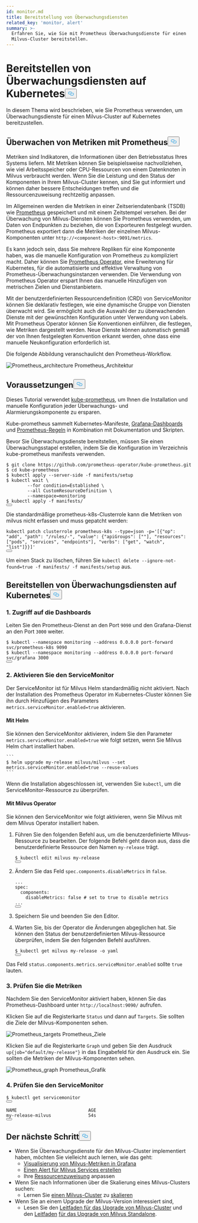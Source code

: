 ```yaml
---
id: monitor.md
title: Bereitstellung von Überwachungsdiensten
related_key: 'monitor, alert'
summary: >-
  Erfahren Sie, wie Sie mit Prometheus Überwachungsdienste für einen
  Milvus-Cluster bereitstellen.
---
```

<h1 id="Deploying-Monitoring-Services-on-Kubernetes" class="common-anchor-header">Bereitstellen von Überwachungsdiensten auf Kubernetes<button data-href="#Deploying-Monitoring-Services-on-Kubernetes" class="anchor-icon" translate="no">
      <svg translate="no"
        aria-hidden="true"
        focusable="false"
        height="20"
        version="1.1"
        viewBox="0 0 16 16"
        width="16"
      >
        <path
          fill="#0092E4"
          fill-rule="evenodd"
          d="M4 9h1v1H4c-1.5 0-3-1.69-3-3.5S2.55 3 4 3h4c1.45 0 3 1.69 3 3.5 0 1.41-.91 2.72-2 3.25V8.59c.58-.45 1-1.27 1-2.09C10 5.22 8.98 4 8 4H4c-.98 0-2 1.22-2 2.5S3 9 4 9zm9-3h-1v1h1c1 0 2 1.22 2 2.5S13.98 12 13 12H9c-.98 0-2-1.22-2-2.5 0-.83.42-1.64 1-2.09V6.25c-1.09.53-2 1.84-2 3.25C6 11.31 7.55 13 9 13h4c1.45 0 3-1.69 3-3.5S14.5 6 13 6z"
        ></path>
      </svg>
    </button></h1><p>In diesem Thema wird beschrieben, wie Sie Prometheus verwenden, um Überwachungsdienste für einen Milvus-Cluster auf Kubernetes bereitzustellen.</p>
<h2 id="Monitor-metrics-with-Prometheus" class="common-anchor-header">Überwachen von Metriken mit Prometheus<button data-href="#Monitor-metrics-with-Prometheus" class="anchor-icon" translate="no">
      <svg translate="no"
        aria-hidden="true"
        focusable="false"
        height="20"
        version="1.1"
        viewBox="0 0 16 16"
        width="16"
      >
        <path
          fill="#0092E4"
          fill-rule="evenodd"
          d="M4 9h1v1H4c-1.5 0-3-1.69-3-3.5S2.55 3 4 3h4c1.45 0 3 1.69 3 3.5 0 1.41-.91 2.72-2 3.25V8.59c.58-.45 1-1.27 1-2.09C10 5.22 8.98 4 8 4H4c-.98 0-2 1.22-2 2.5S3 9 4 9zm9-3h-1v1h1c1 0 2 1.22 2 2.5S13.98 12 13 12H9c-.98 0-2-1.22-2-2.5 0-.83.42-1.64 1-2.09V6.25c-1.09.53-2 1.84-2 3.25C6 11.31 7.55 13 9 13h4c1.45 0 3-1.69 3-3.5S14.5 6 13 6z"
        ></path>
      </svg>
    </button></h2><p>Metriken sind Indikatoren, die Informationen über den Betriebsstatus Ihres Systems liefern. Mit Metriken können Sie beispielsweise nachvollziehen, wie viel Arbeitsspeicher oder CPU-Ressourcen von einem Datenknoten in Milvus verbraucht werden. Wenn Sie die Leistung und den Status der Komponenten in Ihrem Milvus-Cluster kennen, sind Sie gut informiert und können daher bessere Entscheidungen treffen und die Ressourcenzuweisung rechtzeitig anpassen.</p>
<p>Im Allgemeinen werden die Metriken in einer Zeitseriendatenbank (TSDB) wie <a href="https://prometheus.io/">Prometheus</a> gespeichert und mit einem Zeitstempel versehen. Bei der Überwachung von Milvus-Diensten können Sie Prometheus verwenden, um Daten von Endpunkten zu beziehen, die von Exporteuren festgelegt wurden. Prometheus exportiert dann die Metriken der einzelnen Milvus-Komponenten unter <code translate="no">http://&lt;component-host&gt;:9091/metrics</code>.</p>
<p>Es kann jedoch sein, dass Sie mehrere Repliken für eine Komponente haben, was die manuelle Konfiguration von Prometheus zu kompliziert macht. Daher können Sie <a href="https://github.com/prometheus-operator/prometheus-operator">Prometheus Operator</a>, eine Erweiterung für Kubernetes, für die automatisierte und effektive Verwaltung von Prometheus-Überwachungsinstanzen verwenden. Die Verwendung von Prometheus Operator erspart Ihnen das manuelle Hinzufügen von metrischen Zielen und Dienstanbietern.</p>
<p>Mit der benutzerdefinierten Ressourcendefinition (CRD) von ServiceMonitor können Sie deklarativ festlegen, wie eine dynamische Gruppe von Diensten überwacht wird. Sie ermöglicht auch die Auswahl der zu überwachenden Dienste mit der gewünschten Konfiguration unter Verwendung von Labels. Mit Prometheus Operator können Sie Konventionen einführen, die festlegen, wie Metriken dargestellt werden. Neue Dienste können automatisch gemäß der von Ihnen festgelegten Konvention erkannt werden, ohne dass eine manuelle Neukonfiguration erforderlich ist.</p>
<p>Die folgende Abbildung veranschaulicht den Prometheus-Workflow.</p>
<p>
  
   <span class="img-wrapper"> <img translate="no" src="/docs/v2.6.x/assets/prometheus_architecture.png" alt="Prometheus_architecture" class="doc-image" id="prometheus_architecture" />
   </span> <span class="img-wrapper"> <span>Prometheus_Architektur</span> </span></p>
<h2 id="Prerequisites" class="common-anchor-header">Voraussetzungen<button data-href="#Prerequisites" class="anchor-icon" translate="no">
      <svg translate="no"
        aria-hidden="true"
        focusable="false"
        height="20"
        version="1.1"
        viewBox="0 0 16 16"
        width="16"
      >
        <path
          fill="#0092E4"
          fill-rule="evenodd"
          d="M4 9h1v1H4c-1.5 0-3-1.69-3-3.5S2.55 3 4 3h4c1.45 0 3 1.69 3 3.5 0 1.41-.91 2.72-2 3.25V8.59c.58-.45 1-1.27 1-2.09C10 5.22 8.98 4 8 4H4c-.98 0-2 1.22-2 2.5S3 9 4 9zm9-3h-1v1h1c1 0 2 1.22 2 2.5S13.98 12 13 12H9c-.98 0-2-1.22-2-2.5 0-.83.42-1.64 1-2.09V6.25c-1.09.53-2 1.84-2 3.25C6 11.31 7.55 13 9 13h4c1.45 0 3-1.69 3-3.5S14.5 6 13 6z"
        ></path>
      </svg>
    </button></h2><p>Dieses Tutorial verwendet <a href="https://github.com/prometheus-operator/kube-prometheus">kube-prometheus</a>, um Ihnen die Installation und manuelle Konfiguration jeder Überwachungs- und Alarmierungskomponente zu ersparen.</p>
<p>Kube-prometheus sammelt Kubernetes-Manifeste, <a href="http://grafana.com/">Grafana-Dashboards</a> und <a href="https://prometheus.io/docs/prometheus/latest/configuration/recording_rules/">Prometheus-Regeln</a> in Kombination mit Dokumentation und Skripten.</p>
<p>Bevor Sie Überwachungsdienste bereitstellen, müssen Sie einen Überwachungsstapel erstellen, indem Sie die Konfiguration im Verzeichnis kube-prometheus manifests verwenden.</p>
<pre><code translate="no"><span class="hljs-meta prompt_">$ </span><span class="language-bash">git <span class="hljs-built_in">clone</span> https://github.com/prometheus-operator/kube-prometheus.git</span>
<span class="hljs-meta prompt_">$ </span><span class="language-bash"><span class="hljs-built_in">cd</span> kube-prometheus</span>
<span class="hljs-meta prompt_">$ </span><span class="language-bash">kubectl apply --server-side -f manifests/setup</span>
<span class="hljs-meta prompt_">$ </span><span class="language-bash">kubectl <span class="hljs-built_in">wait</span> \
        --<span class="hljs-keyword">for</span> condition=Established \
        --all CustomResourceDefinition \
        --namespace=monitoring</span>
<span class="hljs-meta prompt_">$ </span><span class="language-bash">kubectl apply -f manifests/</span>
<button class="copy-code-btn"></button></code></pre>
<div class="alert note">
Die standardmäßige prometheus-k8s-Clusterrole kann die Metriken von milvus nicht erfassen und muss gepatcht werden:</div>
<pre><code translate="no" class="language-bash">kubectl patch clusterrole prometheus-k8s --<span class="hljs-built_in">type</span>=json -p=<span class="hljs-string">&#x27;[{&quot;op&quot;: &quot;add&quot;, &quot;path&quot;: &quot;/rules/-&quot;, &quot;value&quot;: {&quot;apiGroups&quot;: [&quot;&quot;], &quot;resources&quot;: [&quot;pods&quot;, &quot;services&quot;, &quot;endpoints&quot;], &quot;verbs&quot;: [&quot;get&quot;, &quot;watch&quot;, &quot;list&quot;]}}]&#x27;</span>
<button class="copy-code-btn"></button></code></pre>
<p>Um einen Stack zu löschen, führen Sie <code translate="no">kubectl delete --ignore-not-found=true -f manifests/ -f manifests/setup</code> aus.</p>
<h2 id="Deploy-monitoring-services-on-Kubernetes" class="common-anchor-header">Bereitstellen von Überwachungsdiensten auf Kubernetes<button data-href="#Deploy-monitoring-services-on-Kubernetes" class="anchor-icon" translate="no">
      <svg translate="no"
        aria-hidden="true"
        focusable="false"
        height="20"
        version="1.1"
        viewBox="0 0 16 16"
        width="16"
      >
        <path
          fill="#0092E4"
          fill-rule="evenodd"
          d="M4 9h1v1H4c-1.5 0-3-1.69-3-3.5S2.55 3 4 3h4c1.45 0 3 1.69 3 3.5 0 1.41-.91 2.72-2 3.25V8.59c.58-.45 1-1.27 1-2.09C10 5.22 8.98 4 8 4H4c-.98 0-2 1.22-2 2.5S3 9 4 9zm9-3h-1v1h1c1 0 2 1.22 2 2.5S13.98 12 13 12H9c-.98 0-2-1.22-2-2.5 0-.83.42-1.64 1-2.09V6.25c-1.09.53-2 1.84-2 3.25C6 11.31 7.55 13 9 13h4c1.45 0 3-1.69 3-3.5S14.5 6 13 6z"
        ></path>
      </svg>
    </button></h2><h3 id="1-Access-the-dashboards" class="common-anchor-header">1. Zugriff auf die Dashboards</h3><p>Leiten Sie den Prometheus-Dienst an den Port <code translate="no">9090</code> und den Grafana-Dienst an den Port <code translate="no">3000</code> weiter.</p>
<pre><code translate="no"><span class="hljs-meta prompt_">$ </span><span class="language-bash">kubectl --namespace monitoring --address 0.0.0.0 port-forward svc/prometheus-k8s 9090</span>
<span class="hljs-meta prompt_">$ </span><span class="language-bash">kubectl --namespace monitoring --address 0.0.0.0 port-forward svc/grafana 3000</span>
<button class="copy-code-btn"></button></code></pre>
<h3 id="2-Enable-ServiceMonitor" class="common-anchor-header">2. Aktivieren Sie den ServiceMonitor</h3><p>Der ServiceMonitor ist für Milvus Helm standardmäßig nicht aktiviert. Nach der Installation des Prometheus Operator im Kubernetes-Cluster können Sie ihn durch Hinzufügen des Parameters <code translate="no">metrics.serviceMonitor.enabled=true</code> aktivieren.</p>
<h4 id="With-Helm" class="common-anchor-header">Mit Helm</h4><p>Sie können den ServiceMonitor aktivieren, indem Sie den Parameter <code translate="no">metrics.serviceMonitor.enabled=true</code> wie folgt setzen, wenn Sie Milvus Helm chart installiert haben.</p>
<pre><code translate="no">```
$ helm upgrade my-release milvus/milvus --set metrics.serviceMonitor.enabled=true --reuse-values
```
</code></pre>
<p>Wenn die Installation abgeschlossen ist, verwenden Sie <code translate="no">kubectl</code>, um die ServiceMonitor-Ressource zu überprüfen.</p>
<h4 id="With-Milvus-Operator" class="common-anchor-header">Mit Milvus Operator</h4><p>Sie können den ServiceMonitor wie folgt aktivieren, wenn Sie Milvus mit dem Milvus Operator installiert haben.</p>
<ol>
<li><p>Führen Sie den folgenden Befehl aus, um die benutzerdefinierte MIlvus-Ressource zu bearbeiten. Der folgende Befehl geht davon aus, dass die benutzerdefinierte Ressource den Namen <code translate="no">my-release</code> trägt.</p>
<pre><code translate="no"><span class="hljs-variable">$ </span>kubectl edit milvus my-release
<button class="copy-code-btn"></button></code></pre></li>
<li><p>Ändern Sie das Feld <code translate="no">spec.components.disableMetrics</code> in <code translate="no">false</code>.</p>
<pre><code translate="no" class="language-yaml"><span class="hljs-string">...</span>
<span class="hljs-attr">spec:</span>
  <span class="hljs-attr">components:</span>
    <span class="hljs-attr">disableMetrics:</span> <span class="hljs-literal">false</span> <span class="hljs-comment"># set to true to disable metrics</span>
<span class="hljs-string">...</span>
<button class="copy-code-btn"></button></code></pre></li>
<li><p>Speichern Sie und beenden Sie den Editor.</p></li>
<li><p>Warten Sie, bis der Operator die Änderungen abgeglichen hat. Sie können den Status der benutzerdefinierten Milvus-Ressource überprüfen, indem Sie den folgenden Befehl ausführen.</p>
<pre><code translate="no">$ kubectl <span class="hljs-keyword">get</span> milvus my<span class="hljs-operator">-</span><span class="hljs-keyword">release</span> <span class="hljs-operator">-</span>o yaml
<button class="copy-code-btn"></button></code></pre></li>
</ol>
<p>Das Feld <code translate="no">status.components.metrics.serviceMonitor.enabled</code> sollte <code translate="no">true</code> lauten.</p>
<h3 id="3-Check-the-metrics" class="common-anchor-header">3. Prüfen Sie die Metriken</h3><p>Nachdem Sie den ServiceMonitor aktiviert haben, können Sie das Prometheus-Dashboard unter <code translate="no">http://localhost:9090/</code> aufrufen.</p>
<p>Klicken Sie auf die Registerkarte <code translate="no">Status</code> und dann auf <code translate="no">Targets</code>. Sie sollten die Ziele der Milvus-Komponenten sehen.</p>
<p>
  
   <span class="img-wrapper"> <img translate="no" src="/docs/v2.6.x/assets/prometheus_targets.png" alt="Prometheus_targets" class="doc-image" id="prometheus_targets" />
   </span> <span class="img-wrapper"> <span>Prometheus_Ziele</span> </span></p>
<p>Klicken Sie auf die Registerkarte <code translate="no">Graph</code> und geben Sie den Ausdruck <code translate="no">up{job=&quot;default/my-release&quot;}</code> in das Eingabefeld für den Ausdruck ein. Sie sollten die Metriken der Milvus-Komponenten sehen.</p>
<p>
  
   <span class="img-wrapper"> <img translate="no" src="/docs/v2.6.x/assets/prometheus_graph.png" alt="Prometheus_graph" class="doc-image" id="prometheus_graph" />
   </span> <span class="img-wrapper"> <span>Prometheus_Grafik</span> </span></p>
<h3 id="4-Check-the-ServiceMonitor" class="common-anchor-header">4. Prüfen Sie den ServiceMonitor</h3><pre><code translate="no">$ kubectl <span class="hljs-keyword">get</span> servicemonitor
<button class="copy-code-btn"></button></code></pre>
<pre><code translate="no">NAME                           AGE
<span class="hljs-keyword">my</span>-release-milvus              54s
<button class="copy-code-btn"></button></code></pre>
<h2 id="Whats-next" class="common-anchor-header">Der nächste Schritt<button data-href="#Whats-next" class="anchor-icon" translate="no">
      <svg translate="no"
        aria-hidden="true"
        focusable="false"
        height="20"
        version="1.1"
        viewBox="0 0 16 16"
        width="16"
      >
        <path
          fill="#0092E4"
          fill-rule="evenodd"
          d="M4 9h1v1H4c-1.5 0-3-1.69-3-3.5S2.55 3 4 3h4c1.45 0 3 1.69 3 3.5 0 1.41-.91 2.72-2 3.25V8.59c.58-.45 1-1.27 1-2.09C10 5.22 8.98 4 8 4H4c-.98 0-2 1.22-2 2.5S3 9 4 9zm9-3h-1v1h1c1 0 2 1.22 2 2.5S13.98 12 13 12H9c-.98 0-2-1.22-2-2.5 0-.83.42-1.64 1-2.09V6.25c-1.09.53-2 1.84-2 3.25C6 11.31 7.55 13 9 13h4c1.45 0 3-1.69 3-3.5S14.5 6 13 6z"
        ></path>
      </svg>
    </button></h2><ul>
<li>Wenn Sie Überwachungsdienste für den Milvus-Cluster implementiert haben, möchten Sie vielleicht auch lernen, wie das geht:<ul>
<li><a href="/docs/de/visualize.md">Visualisierung von Milvus-Metriken in Grafana</a></li>
<li><a href="/docs/de/alert.md">Einen Alert für Milvus Services erstellen</a></li>
<li>Ihre <a href="/docs/de/allocate.md">Ressourcenzuweisung</a> anpassen</li>
</ul></li>
<li>Wenn Sie nach Informationen über die Skalierung eines Milvus-Clusters suchen:<ul>
<li>Lernen Sie <a href="/docs/de/scaleout.md">einen Milvus-Cluster</a> zu <a href="/docs/de/scaleout.md">skalieren</a></li>
</ul></li>
<li>Wenn Sie an einem Upgrade der Milvus-Version interessiert sind,<ul>
<li>Lesen Sie den <a href="/docs/de/upgrade_milvus_cluster-operator.md">Leitfaden für das Upgrade von Milvus-Cluster</a> und den <a href="/docs/de/upgrade_milvus_cluster-operator.md">Leitfaden</a> <a href="/docs/de/upgrade_milvus_standalone-operator.md">für das Upgrade von Milvus Standalone</a>.</li>
</ul></li>
</ul>
